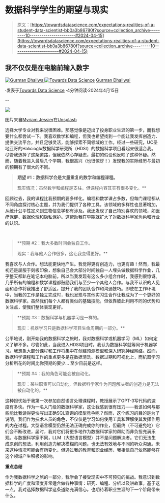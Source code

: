 # 数据科学学生的期望与现实

> 原文：[https://towardsdatascience.com/expectations-realities-of-a-student-data-scientist-bb0a3b86780f?source=collection_archive---------10-----------------------#2024-04-15](https://towardsdatascience.com/expectations-realities-of-a-student-data-scientist-bb0a3b86780f?source=collection_archive---------10-----------------------#2024-04-15)

## 我不仅仅是在电脑前输入数字

[](https://medium.com/@gurmankdhaliwal2?source=post_page---byline--bb0a3b86780f--------------------------------)[![Gurman Dhaliwal](../Images/683365e4736fec02d86ffc5d957b45a4.png)](https://medium.com/@gurmankdhaliwal2?source=post_page---byline--bb0a3b86780f--------------------------------)[](https://towardsdatascience.com/?source=post_page---byline--bb0a3b86780f--------------------------------)[![Towards Data Science](../Images/a6ff2676ffcc0c7aad8aaf1d79379785.png)](https://towardsdatascience.com/?source=post_page---byline--bb0a3b86780f--------------------------------) [Gurman Dhaliwal](https://medium.com/@gurmankdhaliwal2?source=post_page---byline--bb0a3b86780f--------------------------------)

·发表于[Towards Data Science](https://towardsdatascience.com/?source=post_page---byline--bb0a3b86780f--------------------------------) ·4分钟阅读·2024年4月15日

--

![](../Images/716b19c774d00fbae06187b3f777f2e2.png)

图片来自[Myriam Jessier](https://unsplash.com/@mjessier?utm_source=medium&utm_medium=referral)在[Unsplash](https://unsplash.com/?utm_source=medium&utm_medium=referral)

选择大学专业对我来说很困难。那感觉像是迈出了投身职业生涯的第一步，而我想要什么都尝试一下。我喜欢数学和编程，但我也希望找到一个能让我发挥创造力、提供交流平台，并且足够灵活，能够探索不同领域的工作。经过一些研究，UC圣地亚哥的Halıcıoğlu数据科学研究所（HDSI）的数据科学项目看起来很适合我。尽管我选择了这条道路，但我依然心存疑虑，最初的假设也反映了这种怀疑。然而，随着我进入最后几个学期，我很高兴（也很惊讶！）发现我的实际经历与最初的预期有了很大的不同。

> **期望 #1：数据科学会是大量重复的数学和编程课程。**
> 
> 现实情况：虽然数学和编程是支柱，但课程内容其实有很多变化。**‍

回顾过去，我的课程比我预期的要多样化。编程和数学课占多数，但每门课程都从不同角度探讨核心主题，并为我们提供了各种工具。该领域的多样性也显著增加，从统计公平性定义到生物信息学都有涉及。我还发现了自己特别喜欢的领域，如医疗保健、数据伦理和隐私保护。这帮助我在早期就扩大了对数据科学家角色和行业的认识。

‍

> **预期 #2：我大多数时间会独自工作。
> 
> 现实：我与他人合作很多，这让我变得更好。**

我喜欢与人合作。想法能更快地产生。我觉得更有创造力，也更有趣！然而，我最初还是屈服于刻板印象，想象自己会大部分时间独自一人埋头做数据科学作业，几乎整天都趴在笔记本电脑前，所以当我发现有这么多小组合作时，我感到很惊讶。几乎所有的编程和数学课程都鼓励我们与至少一个其他人合作。与我不认识的人见面和合作将我推出了舒适区，提升了我的团队合作和沟通技巧。即使在工作环境中，当我的工作是独立完成时，我也发现与其他实习生合作让我成为了一个更好的数据科学家。虽然我们每个人都有类似的基础技能，但依靠彼此利用不同的优势和关注点，使我们整体表现更好。

> **预期 #3：数据科学与机器学习是一样的。
> 
> 现实：机器学习只是数据科学项目生命周期的一部分。**

公平地说，刚开始我的数据科学之旅时，我对数据科学或机器学习（ML）如何定义了解不多。尽管如此，当我进入HDSI项目时，我认为数据科学就等同于机器学习。我想象大部分课程和工作将集中在创建预测模型和深入研究神经网络。然而，数据科学课程和工作的重点更多是在数据清洗、数据过期和可视化上，而机器学习分析所花的时间比你预期的要少… 至少目前是这样。‍

> **预期 #4：我的角色可能会被自动化。
> 
> 现实：某些职责可以自动化，但数据科学家作为问题解决者的创造力是无法被自动化的。**

这种担忧始于我第一次参加自然语言处理课程时，教授展示了GPT-3写代码的速度有多快。作为一名入门级的数据科学家，这让我感到很有压力——我该如何与那些能比我读得更快写出正确SQL查询的模型竞争呢？然而，这个练习的目的是为了说明，我们作为技术人员的角色，不仅仅是学习如何使用工具和理解使其发挥作用的内在过程。大型语言模型仍然无法正确完成你的作业，但最终（不可避免地）它们会不断改进，届时，我对它们将更多地作为数据科学家的帮助而非负担充满乐观。与数据科学家不同，LLM（大型语言模型）并不是问题解决者。它们无法生成原创的想法，利用创造力解决模糊的问题，也无法有效地与不同的听众沟通。未来这种情况可能会有所变化，但通过我的教育和职业经历，我相信自己依然能够在这个领域产生积极的影响。

**重点总结**

作为我数据科学之旅的一部分，我学会了接受现实中不可预见的挑战。我意识到数据科学的广度和深度非常适合做各种事情：研究、编程、分析以及讲故事。基于这一点，我对选择数据科学这条道路充满信心，也期待着职业生涯的下一个阶段带来什么。
